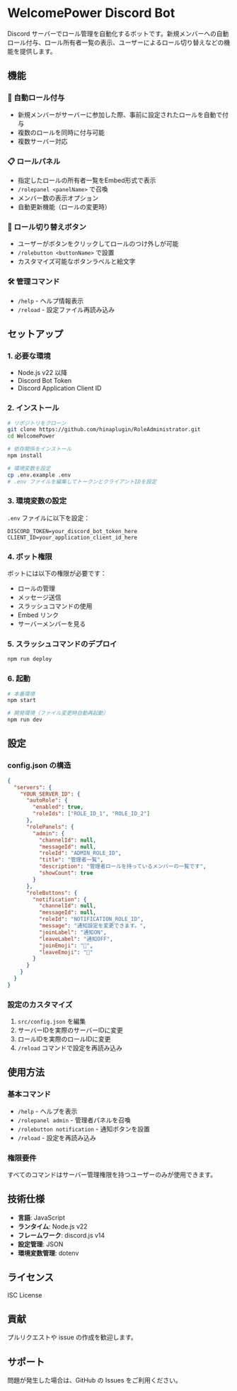 # WelcomePower Discord Bot

Discord サーバーでロール管理を自動化するボットです。新規メンバーへの自動ロール付与、ロール所有者一覧の表示、ユーザーによるロール切り替えなどの機能を提供します。

## 機能

### 🤖 自動ロール付与
- 新規メンバーがサーバーに参加した際、事前に設定されたロールを自動で付与
- 複数のロールを同時に付与可能
- 複数サーバー対応

### 📋 ロールパネル
- 指定したロールの所有者一覧をEmbed形式で表示
- `/rolepanel <panelName>` で召喚
- メンバー数の表示オプション
- 自動更新機能（ロールの変更時）

### 🔘 ロール切り替えボタン
- ユーザーがボタンをクリックしてロールのつけ外しが可能
- `/rolebutton <buttonName>` で設置
- カスタマイズ可能なボタンラベルと絵文字

### 🛠️ 管理コマンド
- `/help` - ヘルプ情報表示
- `/reload` - 設定ファイル再読み込み

## セットアップ

### 1. 必要な環境
- Node.js v22 以降
- Discord Bot Token
- Discord Application Client ID

### 2. インストール

```bash
# リポジトリをクローン
git clone https://github.com/hinaplugin/RoleAdministrator.git
cd WelcomePower

# 依存関係をインストール
npm install

# 環境変数を設定
cp .env.example .env
# .env ファイルを編集してトークンとクライアントIDを設定
```

### 3. 環境変数の設定

`.env` ファイルに以下を設定：

```env
DISCORD_TOKEN=your_discord_bot_token_here
CLIENT_ID=your_application_client_id_here
```

### 4. ボット権限

ボットには以下の権限が必要です：
- ロールの管理
- メッセージ送信
- スラッシュコマンドの使用
- Embed リンク
- サーバーメンバーを見る

### 5. スラッシュコマンドのデプロイ

```bash
npm run deploy
```

### 6. 起動

```bash
# 本番環境
npm start

# 開発環境（ファイル変更時自動再起動）
npm run dev
```

## 設定

### config.json の構造

```json
{
  "servers": {
    "YOUR_SERVER_ID": {
      "autoRole": {
        "enabled": true,
        "roleIds": ["ROLE_ID_1", "ROLE_ID_2"]
      },
      "rolePanels": {
        "admin": {
          "channelId": null,
          "messageId": null,
          "roleId": "ADMIN_ROLE_ID",
          "title": "管理者一覧",
          "description": "管理者ロールを持っているメンバーの一覧です",
          "showCount": true
        }
      },
      "roleButtons": {
        "notification": {
          "channelId": null,
          "messageId": null,
          "roleId": "NOTIFICATION_ROLE_ID",
          "message": "通知設定を変更できます。",
          "joinLabel": "通知ON",
          "leaveLabel": "通知OFF",
          "joinEmoji": "🔔",
          "leaveEmoji": "🔕"
        }
      }
    }
  }
}
```

### 設定のカスタマイズ

1. `src/config.json` を編集
2. サーバーIDを実際のサーバーIDに変更
3. ロールIDを実際のロールIDに変更
4. `/reload` コマンドで設定を再読み込み

## 使用方法

### 基本コマンド

- `/help` - ヘルプを表示
- `/rolepanel admin` - 管理者パネルを召喚
- `/rolebutton notification` - 通知ボタンを設置
- `/reload` - 設定を再読み込み

### 権限要件

すべてのコマンドはサーバー管理権限を持つユーザーのみが使用できます。

## 技術仕様

- **言語**: JavaScript
- **ランタイム**: Node.js v22
- **フレームワーク**: discord.js v14
- **設定管理**: JSON
- **環境変数管理**: dotenv

## ライセンス

ISC License

## 貢献

プルリクエストや issue の作成を歓迎します。

## サポート

問題が発生した場合は、GitHub の Issues をご利用ください。